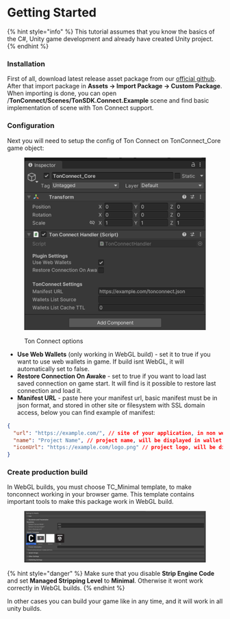 # Getting Started

{% hint style="info" %}
This tutorial assumes that you know the basics of the C#, Unity game development and already have created Unity project.
{% endhint %}

### Installation

First of all, download latest release asset package from our [official github](https://github.com/continuation-team/unity-ton-connect/releases). After that import package in **Assets -> Import Package -> Custom Package**. When importing is done, you can open /**TonConnect/Scenes/TonSDK.Connect.Example** scene and find basic implementation of scene with Ton Connect support.



### Configuration

Next you will need to setup the config of Ton Connect on TonConnect\_Core game object:

<figure><img src="../../.gitbook/assets/изображение.png" alt=""><figcaption><p>Ton Connect options</p></figcaption></figure>

* **Use Web Wallets** (only working in WebGL build) - set it to true if you want to use web wallets in game. If build isnt WebGL, it will automatically set to false.
* **Restore Connection On Awake** - set to true if you want to load last saved connection on game start. It will find is it possible to restore last connection and load it.
* **Manifest URL** - paste here your manifest url, basic manifest must be in json format, and stored in other site or filesystem with SSL domain access, below you can find example of manifest:

```json
{
  "url": "https://example.com/", // site of your application, in non webgl build use any
  "name": "Project Name", // project name, will be displayed in wallet 
  "iconUrl": "https://example.com/logo.png" // project logo, will be displayed in wallet 
}
```



### Create production build

In WebGL builds,  you must choose TC\_Minimal template, to make tonconnect working in your browser game. This template contains important tools to make this package work in WebGL build.

<figure><img src="../../.gitbook/assets/изображение (1).png" alt=""><figcaption></figcaption></figure>

{% hint style="danger" %}
Make sure that you disable **Strip Engine Code** and set **Managed Stripping Level** to **Minimal**. Otherwise it wont work correctly in WebGL builds.
{% endhint %}



In other cases you can build your game like in any time, and it will work in all unity builds.
